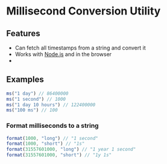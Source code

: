 # Millisecond Conversion Utility

## Features
- Can fetch all timestamps from a string and convert it
- Works with [Node.js](https://nodejs.org) and in the browser
- 

## Examples
```js
ms("1 day") // 86400000
ms("1 second") // 1000
ms("1 day 10 hours") // 122400000
ms("100 ms") // 100
```

### Format milliseconds to a string
```js
format(1000, "long") // "1 second"
format(1000, "short") // "1s"
format(31557601000, "long") // "1 year 1 second"
format(31557601000, "short") // "1y 1s"
```
